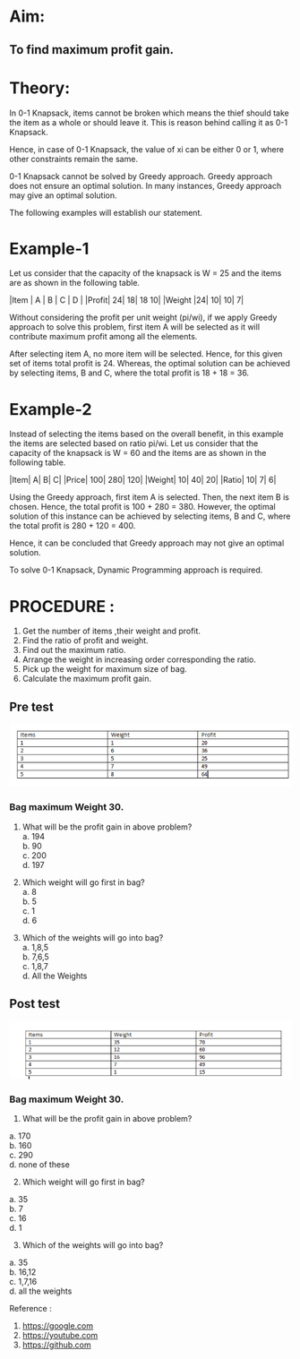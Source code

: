 # Aim:
## To find maximum profit gain.

# Theory:

In 0-1 Knapsack, items cannot be broken which means the thief should take the item as a whole or should leave it. This is reason behind calling it as 0-1 Knapsack.

Hence, in case of 0-1 Knapsack, the value of xi can be either 0 or 1, where other constraints remain the same.

0-1 Knapsack cannot be solved by Greedy approach. Greedy approach does not ensure an optimal solution. In many instances, Greedy approach may give an optimal solution.

The following examples will establish our statement.

# Example-1

Let us consider that the capacity of the knapsack is W = 25 and the items are as shown in the following table.

|Item	| A |	B |	C |	D |
|Profit|	24|	18|	18	10|
|Weight	|24|	10|	10|	7|

Without considering the profit per unit weight (pi/wi), if we apply Greedy approach to solve this problem, first item A will be selected as it will contribute maximum profit among all the elements.

After selecting item A, no more item will be selected. Hence, for this given set of items total profit is 24. Whereas, the optimal solution can be achieved by selecting items, B and C, where the total profit is 18 + 18 = 36.

# Example-2

Instead of selecting the items based on the overall benefit, in this example the items are selected based on ratio pi/wi. Let us consider that the capacity of the knapsack is W = 60 and the items are as shown in the following table.

|Item|	A|	B|	C|
|Price|	100|	280|	120|
|Weight|	10|	40|	20|
|Ratio|	10|	7|	6|

Using the Greedy approach, first item A is selected. Then, the next item B is chosen. Hence, the total profit is 100 + 280 = 380. However, the optimal solution of this instance can be achieved by selecting items, B and C, where the total profit is 280 + 120 = 400.

Hence, it can be concluded that Greedy approach may not give an optimal solution.

To solve 0-1 Knapsack, Dynamic Programming approach is required.


# PROCEDURE :
1. Get the number of items ,their weight and profit.
2. Find the ratio of profit and weight.
3. Find out the maximum ratio.
4. Arrange the weight in increasing order corresponding the ratio. 
5. Pick up the weight for maximum size of bag.
6. Calculate the maximum profit gain.


## Pre test<br>
<img src="images/prequiz1.png"><br>
### Bag maximum Weight 30. 

1.	What will be the profit gain in above problem?<br>
a. 194<br>
b. 90<br>
c. 200<br>
d. 197<br>

2.	Which weight will go first in bag? <br>
a. 8<br>
b. 5<br>
c. 1<br>
d. 6<br>

3.	Which of the weights will go into bag?<br>
a. 1,8,5<br>
b. 7,6,5<br>
c. 1,8,7<br>
d. All the Weights<br>

## Post test<br>
<img src="images/postquiz1.png"><br>
### Bag maximum Weight 30.

1. What will be the profit gain in above problem?<br>

 a. 170<br>
 b. 160<br>
 c. 290<br>
 d. none of these<br>
 
2.	Which weight will go first in bag? <br>

 a. 35<br>
 b. 7<br>
 c. 16<br>
 d. 1<br>
 
3.	Which of the weights will go into bag?<br>

 a. 35<br>
 b. 16,12<br>
 c. 1,7,16<br>
 d. all the weights<br>

 
 Reference :
1. https://google.com
2. https://youtube.com
3. https://github.com


